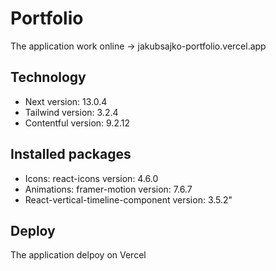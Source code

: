 # Portfolio

The application work online -> jakubsajko-portfolio.vercel.app

## Technology

- Next version: 13.0.4
- Tailwind version: 3.2.4
- Contentful version: 9.2.12

## Installed packages

- Icons: react-icons version: 4.6.0
- Animations: framer-motion version: 7.6.7
- React-vertical-timeline-component version: 3.5.2"

## Deploy

The application delpoy on Vercel
